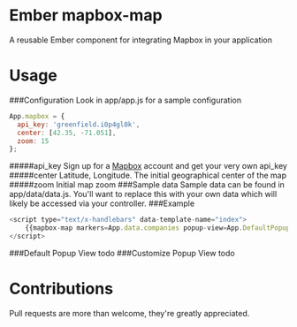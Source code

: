 Ember mapbox-map
============

A reusable Ember component for integrating Mapbox in your application

Usage
=====
###Configuration
Look in app/app.js for a sample configuration

```js
App.mapbox = {
  api_key: 'greenfield.i0p4gl0k',
  center: [42.35, -71.051],
  zoom: 15
};
```
#####api_key
Sign up for a [Mapbox](https://www.mapbox.com) account and get your very own api_key
#####center
Latitude, Longitude. The initial geographical center of the map
#####zoom
Initial map zoom
###Sample data
Sample data can be found in app/data/data.js. You'll want to replace this with your own data which will likely be accessed via your controller.
###Example
```js
<script type="text/x-handlebars" data-template-name="index">
    {{mapbox-map markers=App.data.companies popup-view=App.DefaultPopupView}}
</script>
```
###Default Popup View
todo
###Customize Popup View
todo

Contributions
=============
Pull requests are more than welcome, they're greatly appreciated.
